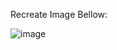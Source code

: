 Recreate Image Bellow:

![image](https://user-images.githubusercontent.com/58928470/111059641-d699c400-849f-11eb-92a1-b4ba2588c55e.png)
